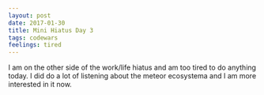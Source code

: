 ```yaml
---
layout: post
date: 2017-01-30
title: Mini Hiatus Day 3
tags: codewars
feelings: tired
---
```


I am on the other side of the work/life hiatus and am too tired to do anything today. I did do a lot of listening about the meteor ecosystema and I am more interested in it now. 
